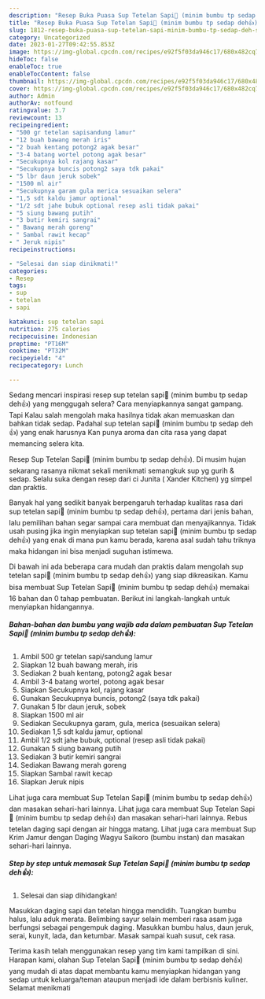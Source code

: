 ```yaml
---
description: "Resep Buka Puasa Sup Tetelan Sapi🍲 (minim bumbu tp sedap deh👍), Sempurna"
title: "Resep Buka Puasa Sup Tetelan Sapi🍲 (minim bumbu tp sedap deh👍), Sempurna"
slug: 1812-resep-buka-puasa-sup-tetelan-sapi-minim-bumbu-tp-sedap-deh-sempurna
category: Uncategorized
date: 2023-01-27T09:42:55.853Z
image: https://img-global.cpcdn.com/recipes/e92f5f03da946c17/680x482cq70/sup-tetelan-sapi-minim-bumbu-tp-sedap-deh-foto-resep-utama.jpg
hideToc: false
enableToc: true
enableTocContent: false
thumbnail: https://img-global.cpcdn.com/recipes/e92f5f03da946c17/680x482cq70/sup-tetelan-sapi-minim-bumbu-tp-sedap-deh-foto-resep-utama.jpg
cover: https://img-global.cpcdn.com/recipes/e92f5f03da946c17/680x482cq70/sup-tetelan-sapi-minim-bumbu-tp-sedap-deh-foto-resep-utama.jpg
author: Admin
authorAv: notfound
ratingvalue: 3.7
reviewcount: 13
recipeingredient:
- "500 gr tetelan sapisandung lamur"
- "12 buah bawang merah iris"
- "2 buah kentang potong2 agak besar"
- "3-4 batang wortel potong agak besar"
- "Secukupnya kol rajang kasar"
- "Secukupnya buncis potong2 saya tdk pakai"
- "5 lbr daun jeruk sobek"
- "1500 ml air"
- "Secukupnya garam gula merica sesuaikan selera"
- "1,5 sdt kaldu jamur optional"
- "1/2 sdt jahe bubuk optional resep asli tidak pakai"
- "5 siung bawang putih"
- "3 butir kemiri sangrai"
- " Bawang merah goreng"
- " Sambal rawit kecap"
- " Jeruk nipis"
recipeinstructions:

- "Selesai dan siap dinikmati!"
categories:
- Resep
tags:
- sup
- tetelan
- sapi

katakunci: sup tetelan sapi 
nutrition: 275 calories
recipecuisine: Indonesian
preptime: "PT16M"
cooktime: "PT32M"
recipeyield: "4"
recipecategory: Lunch

---
```



Sedang mencari inspirasi resep sup tetelan sapi🍲 (minim bumbu tp sedap deh👍) yang menggugah selera? Cara menyiapkannya sangat gampang. Tapi Kalau salah mengolah maka hasilnya tidak akan memuaskan dan bahkan tidak sedap. Padahal sup tetelan sapi🍲 (minim bumbu tp sedap deh👍) yang enak harusnya Kan punya aroma dan cita rasa yang dapat memancing selera kita.


Resep Sup Tetelan Sapi🍲 (minim bumbu tp sedap deh👍). Di musim hujan sekarang rasanya nikmat sekali menikmati semangkuk sup yg gurih &amp; sedap. Selalu suka dengan resep dari ci Junita ( Xander Kitchen) yg simpel dan praktis.

Banyak hal yang sedikit banyak berpengaruh terhadap kualitas rasa dari sup tetelan sapi🍲 (minim bumbu tp sedap deh👍), pertama dari jenis bahan, lalu pemilihan bahan segar sampai cara membuat dan menyajikannya. Tidak usah pusing jika ingin menyiapkan sup tetelan sapi🍲 (minim bumbu tp sedap deh👍) yang enak di mana pun kamu berada, karena asal sudah tahu triknya maka hidangan ini bisa menjadi suguhan istimewa.


Di bawah ini ada beberapa cara mudah dan praktis dalam mengolah sup tetelan sapi🍲 (minim bumbu tp sedap deh👍) yang siap dikreasikan. Kamu bisa membuat Sup Tetelan Sapi🍲 (minim bumbu tp sedap deh👍) memakai 16 bahan dan 0 tahap pembuatan. Berikut ini langkah-langkah untuk menyiapkan hidangannya.

<!--inarticleads1-->

##### Bahan-bahan dan bumbu yang wajib ada dalam pembuatan Sup Tetelan Sapi🍲 (minim bumbu tp sedap deh👍):

1. Ambil 500 gr tetelan sapi/sandung lamur
1. Siapkan 12 buah bawang merah, iris
1. Sediakan 2 buah kentang, potong2 agak besar
1. Ambil 3-4 batang wortel, potong agak besar
1. Siapkan Secukupnya kol, rajang kasar
1. Gunakan Secukupnya buncis, potong2 (saya tdk pakai)
1. Gunakan 5 lbr daun jeruk, sobek
1. Siapkan 1500 ml air
1. Sediakan Secukupnya garam, gula, merica (sesuaikan selera)
1. Sediakan 1,5 sdt kaldu jamur, optional
1. Ambil 1/2 sdt jahe bubuk, optional (resep asli tidak pakai)
1. Gunakan 5 siung bawang putih
1. Sediakan 3 butir kemiri sangrai
1. Sediakan  Bawang merah goreng
1. Siapkan  Sambal rawit kecap
1. Siapkan  Jeruk nipis


Lihat juga cara membuat Sup Tetelan Sapi🍲 (minim bumbu tp sedap deh👍) dan masakan sehari-hari lainnya. Lihat juga cara membuat Sup Tetelan Sapi🍲 (minim bumbu tp sedap deh👍) dan masakan sehari-hari lainnya. Rebus tetelan daging sapi dengan air hingga matang. Lihat juga cara membuat Sup Krim Jamur dengan Daging Wagyu Saikoro (bumbu instan) dan masakan sehari-hari lainnya. 

<!--inarticleads2-->

##### Step by step untuk memasak Sup Tetelan Sapi🍲 (minim bumbu tp sedap deh👍):


1. Selesai dan siap dihidangkan!

Masukkan daging sapi dan tetelan hingga mendidih. Tuangkan bumbu halus, lalu aduk merata. Belimbing sayur selain memberi rasa asam juga berfungsi sebagai pengempuk daging. Masukkan bumbu halus, daun jeruk, serai, kunyit, lada, dan ketumbar. Masak sampai kuah susut, cek rasa. 

Terima kasih telah menggunakan resep yang tim kami tampilkan di sini. Harapan kami, olahan Sup Tetelan Sapi🍲 (minim bumbu tp sedap deh👍) yang mudah di atas dapat membantu kamu menyiapkan hidangan yang sedap untuk keluarga/teman ataupun menjadi ide dalam berbisnis kuliner. Selamat menikmati
